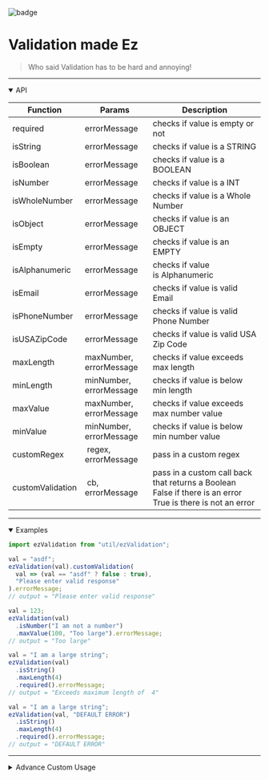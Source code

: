 ![badge](https://github.com/amad27/ez-validation/workflows/npm%20publish/badge.svg)

# Validation made Ez

> Who said Validation has to be hard and annoying!

<hr/>

  <details open><summary>API</summary>
  <p>

| Function         | Params                  | Description                                                                                                |
| ---------------- | ----------------------- | ---------------------------------------------------------------------------------------------------------- |
| required         | errorMessage            | checks if value is empty or not                                                                            |
| isString         | errorMessage            | checks if value is a STRING                                                                                |
| isBoolean        | errorMessage            | checks if value is a BOOLEAN                                                                               |
| isNumber         | errorMessage            | checks if value is a INT                                                                                   |
| isWholeNumber    | errorMessage            | checks if value is a Whole Number                                                                          |
| isObject         | errorMessage            | checks if value is an OBJECT                                                                               |
| isEmpty          | errorMessage            | checks if value is an EMPTY                                                                                |
| isAlphanumeric   | errorMessage            | checks if value is Alphanumeric                                                                            |
| isEmail          | errorMessage            | checks if value is valid Email                                                                             |
| isPhoneNumber    | errorMessage            | checks if value is valid Phone Number                                                                      |
| isUSAZipCode     | errorMessage            | checks if value is valid USA Zip Code                                                                      |
| maxLength        | maxNumber, errorMessage | checks if value exceeds max length                                                                         |
| minLength        | minNumber, errorMessage | checks if value is below min length                                                                        |
| maxValue         | maxNumber, errorMessage | checks if value exceeds max number value                                                                   |
| minValue         | minNumber, errorMessage | checks if value is below min number value                                                                  |
| customRegex      |  regex, errorMessage    | pass in a custom regex                                                                                     |
| customValidation |  cb, errorMessage       | pass in a custom call back that returns a Boolean False if there is an error True is there is not an error |

  </p>
  </details>

<hr/>

  <details open><summary>Examples</summary>
  <p>

```javascript
import ezValidation from "util/ezValidation";

val = "asdf";
ezValidation(val).customValidation(
  val => (val == "asdf" ? false : true),
  "Please enter valid response"
).errorMessage;
// output = "Please enter valid response"

val = 123;
ezValidation(val)
  .isNumber("I am not a number")
  .maxValue(100, "Too large").errorMessage;
// output = "Too large"

val = "I am a large string";
ezValidation(val)
  .isString()
  .maxLength(4)
  .required().errorMessage;
// output = "Exceeds maximum length of  4"

val = "I am a large string";
ezValidation(val, "DEFAULT ERROR")
  .isString()
  .maxLength(4)
  .required().errorMessage;
// output = "DEFAULT ERROR"
```

  </p>
  </details>

<hr/>

  <details><summary>Advance Custom Usage</summary>
  <p>
  If you have a validation method that isn't provided thats used often you can extend the ValidationAPI class to add your own methods!

```javascript
import { EZValidationAPI } from "../src/EzValidation";

class CustomEzValidation extends EZValidationAPI {
  customMethod() {
    if (this.validating == 0) {
      this._returnError("value can't be 0");
    }
    return this;
  }
}
new CustomEZValidation(0).customMethod().errorMessage;
// "value can't be 0"
```

  </p>
  </details>
